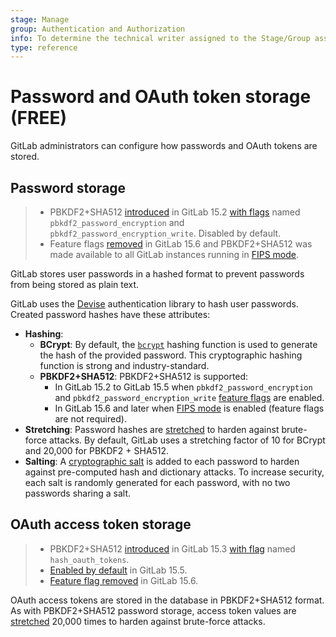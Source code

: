 ```yaml
---
stage: Manage
group: Authentication and Authorization
info: To determine the technical writer assigned to the Stage/Group associated with this page, see https://about.gitlab.com/handbook/product/ux/technical-writing/#assignments
type: reference
---
```


# Password and OAuth token storage **(FREE)**

GitLab administrators can configure how passwords and OAuth tokens are stored.

## Password storage

> - PBKDF2+SHA512 [introduced](https://gitlab.com/gitlab-org/gitlab/-/issues/360658) in GitLab 15.2 [with flags](../administration/feature_flags.md) named `pbkdf2_password_encryption` and `pbkdf2_password_encryption_write`. Disabled by default.
> - Feature flags [removed](https://gitlab.com/gitlab-org/gitlab/-/merge_requests/101691) in GitLab 15.6 and PBKDF2+SHA512 was made available to all GitLab instances running in [FIPS mode](../development/fips_compliance.md).

GitLab stores user passwords in a hashed format to prevent passwords from being
stored as plain text.

GitLab uses the [Devise](https://github.com/heartcombo/devise) authentication
library to hash user passwords. Created password hashes have these attributes:

- **Hashing**:
  - **BCrypt**: By default, the [`bcrypt`](https://en.wikipedia.org/wiki/Bcrypt) hashing
    function is used to generate the hash of the provided password. This cryptographic hashing function is
    strong and industry-standard.
  - **PBKDF2+SHA512**: PBKDF2+SHA512 is supported:
    - In GitLab 15.2 to GitLab 15.5 when `pbkdf2_password_encryption` and `pbkdf2_password_encryption_write` [feature flags](../administration/feature_flags.md) are enabled.
    - In GitLab 15.6 and later when [FIPS mode](../development/fips_compliance.md) is enabled (feature flags are not required).
- **Stretching**: Password hashes are [stretched](https://en.wikipedia.org/wiki/Key_stretching)
  to harden against brute-force attacks. By default, GitLab uses a stretching
  factor of 10 for BCrypt and 20,000 for PBKDF2 + SHA512.
- **Salting**: A [cryptographic salt](https://en.wikipedia.org/wiki/Salt_(cryptography))
  is added to each password to harden against pre-computed hash and dictionary
  attacks. To increase security, each salt is randomly generated for each
  password, with no two passwords sharing a salt.

## OAuth access token storage

> - PBKDF2+SHA512 [introduced](https://gitlab.com/gitlab-org/gitlab/-/issues/364110) in GitLab 15.3 [with flag](../administration/feature_flags.md) named `hash_oauth_tokens`.
> - [Enabled by default](https://gitlab.com/gitlab-org/gitlab/-/issues/367570) in GitLab 15.5.
> - [Feature flag removed](https://gitlab.com/gitlab-org/gitlab/-/issues/367570) in GitLab 15.6.

OAuth access tokens are stored in the database in PBKDF2+SHA512 format. As with PBKDF2+SHA512 password storage, access token values are [stretched](https://en.wikipedia.org/wiki/Key_stretching) 20,000 times to harden against brute-force attacks.
